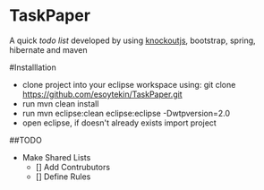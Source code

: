 # TaskPaper

A quick *todo list* developed by using [knockoutjs](http://knockoutjs.com), bootstrap, spring, hibernate and maven

#Installlation
* clone project into your eclipse workspace using:
git clone https://github.com/esoytekin/TaskPaper.git
* run mvn clean install
* run mvn eclipse:clean eclipse:eclipse -Dwtpversion=2.0
* open eclipse, if doesn't already exists import project


##TODO
* Make Shared Lists
   - [] Add Contrubutors 
   - [] Define Rules
